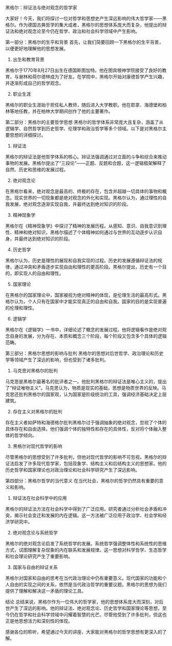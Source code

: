 黑格尔：辩证法与绝对观念的哲学家


大家好！今天，我们将探讨一位对哲学和思想史产生深远影响的伟大哲学家——黑格尔。作为德国古典哲学的集大成者，黑格尔的思想体系庞大而复杂，他提出的辩证法和绝对观念论至今仍在哲学、政治和社会科学领域中产生影响。

第一部分：黑格尔的生平和背景
首先，让我们简要回顾一下黑格尔的生平背景，以便更好地理解他的思想发展。

1. 出生和教育背景

黑格尔于1770年8月27日出生在德国斯图加特。他在图宾根神学院接受了良好的教育，与谢林和荷尔德林成为了好友。在学院中，黑格尔开始对康德哲学产生兴趣，并逐渐形成自己的哲学观念。

2. 职业生涯

黑格尔的职业生涯始于担任私人教师，随后进入大学教职。他在耶拿、海德堡和柏林等地任教，并在柏林大学期间创作了他的主要著作。

第二部分：黑格尔的主要哲学思想
黑格尔的哲学体系非常庞大且复杂，涵盖了从逻辑学、自然哲学到历史哲学、伦理学和政治哲学等多个领域。以下是对黑格尔主要思想的详细探讨。

1. 辩证法

黑格尔的辩证法是他哲学体系的核心。辩证法强调通过对立面的斗争和综合来推动事物的发展。黑格尔提出了“三段论”——正题、反题和合题，这一逻辑框架解释了自然、历史和思维的发展过程。

2. 绝对观念论

在黑格尔看来，绝对观念是最高的、终极的存在，包含并超越一切具体的事物和概念。现实世界的一切现象都是绝对观念的外化和实现。黑格尔认为，通过理性的自我发展，绝对观念逐渐实现自我，并最终达到绝对知识的阶段。

3. 精神现象学

黑格尔在《精神现象学》中探讨了精神的发展历程。从感知、意识、自我意识到理性、精神和绝对知识，黑格尔描述了个体精神如何通过与世界的互动逐步认识自身，并最终达到绝对知识的阶段。

4. 历史哲学

黑格尔认为，历史是理性的展现和自我实现的过程。历史的发展遵循辩证法的规律，通过冲突和矛盾逐步实现自由和理性的更高阶段。黑格尔提出，历史有一个目的，即实现人的自由和理性。

5. 国家理论

在黑格尔的国家理论中，国家被视为绝对精神的体现，是伦理生活的最高形式。黑格尔认为，个人只有在国家中才能实现真正的自由和自我。国家的目的是实现普遍的伦理和理性。

6. 逻辑学

黑格尔在《逻辑学》一书中，详细论述了概念的发展过程。他将逻辑看作是绝对观念自身的发展，分为存在、本质和概念三个阶段，每个阶段又包含多个具体的逻辑范畴。

第三部分：黑格尔思想的影响与批判
黑格尔的思想对后世哲学、政治理论和历史学等领域产生了深远的影响，但也受到了诸多批判。

1. 马克思对黑格尔的批判

马克思是黑格尔最著名的批评者之一。他批判黑格尔的辩证法是唯心主义的，提出了“辩证唯物主义”。马克思认为，物质是现实的基础，思想是物质世界的反映。马克思还批判黑格尔的国家观，认为国家是阶级统治的工具，强调经济基础决定上层建筑。

2. 存在主义对黑格尔的批判

存在主义者如萨特和海德格尔批判黑格尔过于强调抽象的绝对观念，忽视了个体的具体存在和自由选择。他们强调个体的独特性和存在的具体性，反对将个体融入整体的哲学倾向。

3. 黑格尔对现代哲学的影响

尽管黑格尔的思想受到了许多批判，但他对现代哲学的影响不可忽视。黑格尔的辩证法启发了许多现代哲学家，包括现象学、结构主义和后结构主义的思想家。他的历史哲学和国家理论也对政治理论和社会科学研究产生了深远影响。

第四部分：黑格尔哲学的当代意义
在当代社会，黑格尔的哲学仍然具有重要的意义和影响。

1. 辩证法在社会科学中的应用

黑格尔的辩证法方法在社会科学中得到了广泛应用。研究者通过分析社会矛盾和冲突，揭示社会变迁和发展的内在逻辑。这一方法被广泛应用于政治学、社会学和经济学研究中。

2. 绝对观念论与系统哲学

黑格尔的绝对观念论启发了系统哲学的发展。系统哲学强调整体性和系统性的思维方式，试图理解复杂现象的内在联系和发展规律。这一思想对科学哲学、生态哲学和社会理论研究产生了重要影响。

3. 国家与自由的辩证关系

黑格尔对国家和自由的思考在当代政治理论中仍有重要意义。现代国家的功能和个人自由的实现之间的关系，依然是当代政治哲学的重要议题。黑格尔的思想为我们提供了理解和解决这一矛盾的理论工具。

结论
总结来说，黑格尔作为一位伟大的哲学家，他的思想体系庞大而深刻，对后世产生了深远的影响。他的辩证法、绝对观念论、历史哲学和国家理论等思想，至今仍在哲学和社会科学领域中闪耀着智慧的光芒。尽管他受到了许多批判，但这也正是他思想活力和深刻性的体现。

感谢各位的聆听，希望通过今天的讲座，大家能对黑格尔的哲学思想有更深入的了解。
